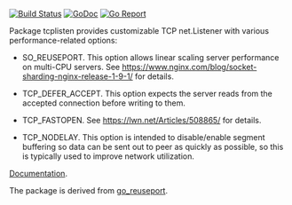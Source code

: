 [![Build Status](https://travis-ci.org/valyala/tcplisten.svg)](https://travis-ci.org/valyala/tcplisten)
[![GoDoc](https://godoc.org/github.com/valyala/tcplisten?status.svg)](http://godoc.org/github.com/valyala/tcplisten)
[![Go Report](https://goreportcard.com/badge/github.com/valyala/tcplisten)](https://goreportcard.com/report/github.com/valyala/tcplisten)


Package tcplisten provides customizable TCP net.Listener with various
performance-related options:

 * SO_REUSEPORT. This option allows linear scaling server performance
   on multi-CPU servers.
   See https://www.nginx.com/blog/socket-sharding-nginx-release-1-9-1/ for details.

 * TCP_DEFER_ACCEPT. This option expects the server reads from the accepted
   connection before writing to them.

 * TCP_FASTOPEN. See https://lwn.net/Articles/508865/ for details.
    
 * TCP_NODELAY. This option is intended to disable/enable segment buffering so data can be sent out to peer
   as quickly as possible, so this is typically used to improve network utilization.

[Documentation](https://godoc.org/github.com/valyala/tcplisten).

The package is derived from [go_reuseport](https://github.com/kavu/go_reuseport).
